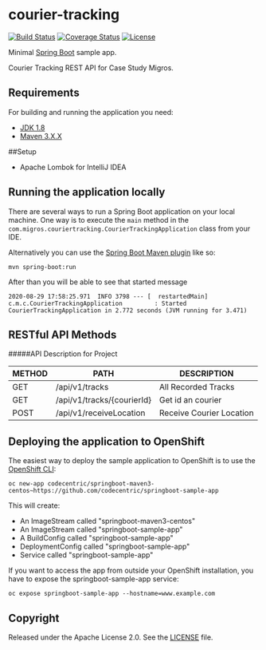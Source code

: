 # courier-tracking

[![Build Status](https://travis-ci.org/codecentric/springboot-sample-app.svg?branch=master)](https://travis-ci.org/codecentric/springboot-sample-app)
[![Coverage Status](https://coveralls.io/repos/github/codecentric/springboot-sample-app/badge.svg?branch=master)](https://coveralls.io/github/codecentric/springboot-sample-app?branch=master)
[![License](http://img.shields.io/:license-apache-blue.svg)](http://www.apache.org/licenses/LICENSE-2.0.html)

Minimal [Spring Boot](http://projects.spring.io/spring-boot/) sample app.

Courier Tracking REST API for Case Study Migros.

## Requirements

For building and running the application you need:

- [JDK 1.8](http://www.oracle.com/technetwork/java/javase/downloads/jdk8-downloads-2133151.html)
- [Maven 3.X.X](https://maven.apache.org)

##Setup

- Apache Lombok for IntelliJ IDEA

## Running the application locally

There are several ways to run a Spring Boot application on your local machine. One way is to execute the `main` method in the `com.migros.couriertracking.CourierTrackingApplication` class from your IDE.

Alternatively you can use the [Spring Boot Maven plugin](https://docs.spring.io/spring-boot/docs/current/reference/html/build-tool-plugins-maven-plugin.html) like so:

```shell
mvn spring-boot:run
```
After than you will be able to see that started message

```
2020-08-29 17:58:25.971  INFO 3798 --- [  restartedMain] c.m.c.CourierTrackingApplication         : Started CourierTrackingApplication in 2.772 seconds (JVM running for 3.471)

```

## RESTful API Methods

#####API Description for Project

| METHOD | PATH                       | DESCRIPTION              |
|--------|----------------------------|--------------------------|
| GET    | /api/v1/tracks             | All Recorded Tracks      |
| GET    | /api/v1/tracks/{courierId} | Get id an courier        |
| POST   | /api/v1/receiveLocation    | Receive Courier Location |



## Deploying the application to OpenShift

The easiest way to deploy the sample application to OpenShift is to use the [OpenShift CLI](https://docs.openshift.org/latest/cli_reference/index.html):

```shell
oc new-app codecentric/springboot-maven3-centos~https://github.com/codecentric/springboot-sample-app
```

This will create:

* An ImageStream called "springboot-maven3-centos"
* An ImageStream called "springboot-sample-app"
* A BuildConfig called "springboot-sample-app"
* DeploymentConfig called "springboot-sample-app"
* Service called "springboot-sample-app"

If you want to access the app from outside your OpenShift installation, you have to expose the springboot-sample-app service:

```shell
oc expose springboot-sample-app --hostname=www.example.com
```

## Copyright

Released under the Apache License 2.0. See the [LICENSE](https://github.com/codecentric/springboot-sample-app/blob/master/LICENSE) file.
